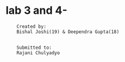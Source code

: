 # lab 3 and 4-


		Created by:
		Bishal Joshi(19) & Deependra Gupta(18)


		Submitted to:
		Rajani Chulyadyo

